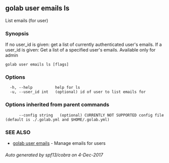 ## golab user emails ls

List emails (for user)

### Synopsis


If no user_id is given: get a list of currently authenticated user's emails.
If a user_id is given: Get a list of a specified user's emails. Available only for admin

```
golab user emails ls [flags]
```

### Options

```
  -h, --help          help for ls
  -u, --user_id int   (optional) id of user to list emails for
```

### Options inherited from parent commands

```
      --config string   (optional) CURRENTLY NOT SUPPORTED config file (default is ./.golab.yml and $HOME/.golab.yml)
```

### SEE ALSO
* [golab user emails](golab_user_emails.md)	 - Manage emails for users

###### Auto generated by spf13/cobra on 4-Dec-2017
